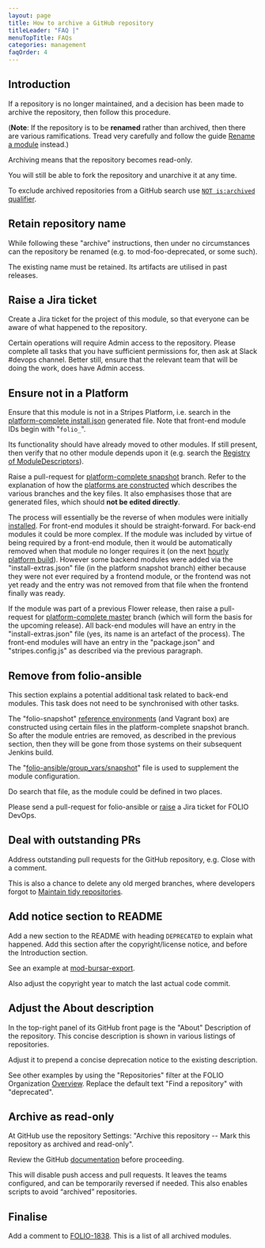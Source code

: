 ```yaml
---
layout: page
title: How to archive a GitHub repository
titleLeader: "FAQ |"
menuTopTitle: FAQs
categories: management
faqOrder: 4
---
```


## Introduction

If a repository is no longer maintained, and a decision has been made to archive the repository, then follow this procedure.

(**Note**: If the repository is to be **renamed** rather than archived, then there are various ramifications.
Tread very carefully and follow the guide [Rename a module](/guides/rename-module/) instead.)

Archiving means that the repository becomes read-only.

You will still be able to fork the repository and unarchive it at any time.

To exclude archived repositories from a GitHub search use [`NOT is:archived` qualifier](https://docs.github.com/en/search-github/github-code-search/understanding-github-code-search-syntax#is-qualifier).

## Retain repository name

While following these "archive" instructions, then under no circumstances can the repository be renamed (e.g. to mod-foo-deprecated, or some such).

The existing name must be retained. Its artifacts are utilised in past releases.

## Raise a Jira ticket

Create a Jira ticket for the project of this module, so that everyone can be aware of what happened to the repository.

Certain operations will require Admin access to the repository.
Please complete all tasks that you have sufficient permissions for, then ask at Slack #devops channel.
Better still, ensure that the relevant team that will be doing the work, does have Admin access.

## Ensure not in a Platform

Ensure that this module is not in a Stripes Platform,
i.e. search in the [platform-complete install.json](https://github.com/folio-org/platform-complete/blob/snapshot/install.json) generated file.
Note that front-end module IDs begin with "`folio_`".

Its functionality should have already moved to other modules.
If still present, then verify that no other module depends upon it
(e.g. search the [Registry of ModuleDescriptors](/faqs/how-to-which-module-which-interface-endpoint/#registry-of-moduledescriptors)).

Raise a pull-request for [platform-complete snapshot](https://github.com/folio-org/platform-complete/tree/snapshot) branch.
Refer to the explanation of how the [platforms are constructed](/guidelines/release-procedures/#add-to-platforms) which describes the various branches and the key files. It also emphasises those that are generated files, which should **not be edited directly**.

The process will essentially be the reverse of when modules were initially [installed](/faqs/how-to-install-new-module/).
For front-end modules it should be straight-forward.
For back-end modules it could be more complex. If the module was included by virtue of being required by a front-end module, then it would be automatically removed when that module no longer requires it (on the next [hourly platform build](/guides/automation/#install-json)).
However some backend modules were added via the "install-extras.json" file (in the platform snapshot branch) either because they were not ever required by a frontend module, or the frontend was not yet ready and the entry was not removed from that file when the frontend finally was ready.

If the module was part of a previous Flower release, then raise a pull-request for [platform-complete master](https://github.com/folio-org/platform-complete/tree/master) branch (which will form the basis for the upcoming release).
All back-end modules will have an entry in the "install-extras.json" file (yes, its name is an artefact of the process).
The front-end modules will have an entry in the "package.json" and "stripes.config.js" as described via the previous paragraph.

## Remove from folio-ansible

This section explains a potential additional task related to back-end modules.
This task does not need to be synchronised with other tasks.

The "folio-snapshot" [reference environments](/guides/automation/#reference-environments) (and Vagrant box) are constructed using certain files in the platform-complete snapshot branch.
So after the module entries are removed, as described in the previous section, then they will be gone from those systems on their subsequent Jenkins build.

The "[folio-ansible/group_vars/snapshot](https://github.com/folio-org/folio-ansible/blob/master/group_vars/snapshot)" file is used to supplement the module configuration.

Do search that file, as the module could be defined in two places.

Please send a pull-request for folio-ansible or [raise](/faqs/how-to-raise-devops-ticket/) a Jira ticket for FOLIO DevOps.

## Deal with outstanding PRs

Address outstanding pull requests for the GitHub repository, e.g. Close with a comment.

This is also a chance to delete any old merged branches, where developers forgot to [Maintain tidy repositories](/guides/tidy-repository/).

## Add notice section to README

Add a new section to the README with heading `DEPRECATED` to explain what happened.
Add this section after the copyright/license notice, and before the Introduction section.

See an example at [mod-bursar-export](https://github.com/folio-org/mod-bursar-export).

Also adjust the copyright year to match the last actual code commit.

## Adjust the About description

In the top-right panel of its GitHub front page is the "About" Description of the repository. This concise description is shown in various listings of repositories.

Adjust it to prepend a concise deprecation notice to the existing description.

See other examples by using the "Repositories" filter at the FOLIO Organization [Overview](https://github.com/folio-org).
Replace the default text "Find a repository" with "deprecated".

## Archive as read-only

At GitHub use the repository Settings: "Archive this repository -- Mark this repository as archived and read-only".

Review the GitHub [documentation](https://docs.github.com/en/repositories/archiving-a-github-repository/archiving-repositories) before proceeding.

This will disable push access and pull requests. It leaves the teams configured, and can be temporarily reversed if needed. This also enables scripts to avoid “archived” repositories.

## Finalise

Add a comment to [FOLIO-1838](https://issues.folio.org/browse/FOLIO-1838).
This is a list of all archived modules.

<div class="folio-spacer-content"></div>
